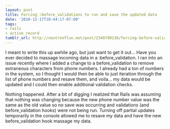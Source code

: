 ```yaml
---
layout: post
title: Forcing :before_validations to run and save the updated data
date: '2010-12-17T10:44:17-07:00'
tags:
- rails
- active_record
tumblr_url: http://neutronflux.net/post/2349799138/forcing-before-validations-to-run-and-save-the-updated
---
```

I meant to write this up awhile ago, but just want to get it out… Have you ever decided to massage incoming data in a :before_validation. I ran into an issue recently where I added a change to a before_validation to remove extraneous characters from phone numbers. I already had a ton of numbers in the system, so I thought I would then be able to just iteration through the list of phone numbers and resave them, and voila… my data would be updated and I could then enable additional validation checks.

Nothing happened. After a bit of digging I realized that Rails was assuming that nothing was changing because the new phone number value was the same as the old value so no save was occurring and validations (and before_validation hooks) were not being run. Turning off partial updates temporarily in the console allowed me to resave my data and have the new before_validation hook massage my data.

 
